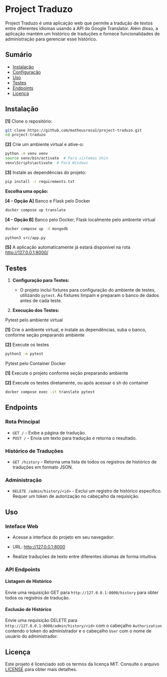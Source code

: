 # Project Traduzo

Project Traduzo é uma aplicação web que permite a tradução de textos entre diferentes idiomas usando a API do Google Translator. Além disso, a aplicação mantém um histórico de traduções e fornece funcionalidades de administração para gerenciar esse histórico.

## Sumário

- [Instalação](#instalação)
- [Configuração](#configuração)
- [Uso](#uso)
- [Testes](#testes)
- [Endpoints](#endpoints)
- [Licença](#licença)

## Instalação

**[1]** Clone o repositório:

```bash
git clone https://github.com/matheusrosa1/project-traduzo.git
cd project-traduzo
```

**[2]** Crie um ambiente virtual e ative-o:

```bash
python -m venv venv
source venv/bin/activate  # Para sistemas Unix
venv\Scripts\activate  # Para Windows
 ```

**[3]** Instale as dependências do projeto:

```bash
pip install -r requirements.txt
```

**Escolha uma opção:**

**[4 - Opção A]** Banco e Flask pelo Docker

```bash
docker compose up translate
```

**[4 - Opção B]** Banco pelo Docker, Flask localmente pelo ambiente virtual

```bash
docker compose up -d mongodb

python3 src/app.py
```

**[5]** A aplicação automaticamente já estará disponível na rota http://127.0.0.1:8000/


## Testes

1. **Configuração para Testes:**

    - O projeto inclui fixtures para configuração do ambiente de testes, utilizando `pytest`. As fixtures limpam e preparam o banco de dados antes de cada teste.

2. **Execução dos Testes:**

<summary>Pytest pelo ambiente virtual </summary>

**[1]** Crie o ambiente virtual, e instale as dependências, suba o banco, conforme seção preparando ambiente

**[2]** Execute os testes

```bash
python3 -m pytest
```

<summary>Pytest pelo Container Docker </summary>

**[1]** Execute o projeto conforme seção preparando ambiente

**[2]** Execute os testes diretamente, ou após acessar o sh do container

```bash
docker compose exec -it translate pytest
```

## Endpoints

### Rota Principal

- `GET /` - Exibe a página de tradução.
- `POST /` - Envia um texto para tradução e retorna o resultado.

### Histórico de Traduções

- `GET /history` - Retorna uma lista de todos os registros de histórico de traduções em formato JSON.

### Administração

- `DELETE /admin/history/<id>` - Exclui um registro de histórico específico. Requer um token de autorização no cabeçalho da requisição.

## Uso

### Inteface Web

- Acesse a interface do projeto em seu navegador:

- URL: http://127.0.0.1:8000
- Realize traduções de texto entre diferentes idiomas de forma intuitiva.

### API Endpoints

#### Listagem de Histórico

Envie uma requisição GET para `http://127.0.0.1:8000/history` para obter todos os registros de tradução.

#### Exclusão de Histórico

Envie uma requisição DELETE para `http://127.0.0.1:8000/admin/history/<id>` com o cabeçalho `Authorization` contendo o token do administrador e o cabeçalho `User` com o nome de usuário do administrador.

## Licença

Este projeto é licenciado sob os termos da licença MIT. Consulte o arquivo [LICENSE]([https://github.com/matheusrosa1/project-traduzo/tree/main?tab=MIT-1-ov-file]) para obter mais detalhes.

